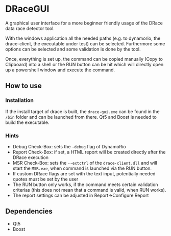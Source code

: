 # DRaceGUI

A graphical user interface for a more beginner friendly usage of the DRace data race detector tool.

With the windows application all the needed paths (e.g. to dynamorio, the drace-client, the executable under test) can be selected. Furthermore some options can be selected and some validation is done by the tool.

Once, everything is set up, the command can be copied manually (Copy to Clipboard) into a shell or the RUN button can be hit which will directly open up a powershell window and execute the command.


## How to use

### Installation
If the install target of drace is built, the ```drace-gui.exe``` can be found in the ```/bin``` folder and can be launched from there. Qt5 and Boost is needed to build the executable.


### Hints
- Debug Check-Box: sets the ```-debug``` flag of DynamoRio
- Report Check-Box: if set, a HTML report will be created directly after the DRace execution
- MSR Check-Box: sets the ```--extctrl``` of the ```drace-client.dll``` and will start the ```MSR.exe```, when command is launched via the RUN button.
- If custom DRace flags are set with the text input, potentially needed quotes must be set by the user
- The RUN button only works, if the command meets certain validation criterias (this does not mean that a command is valid, when RUN works).
- The report settings can be adjusted in Report->Configure Report




## Dependencies
- Qt5
- Boost